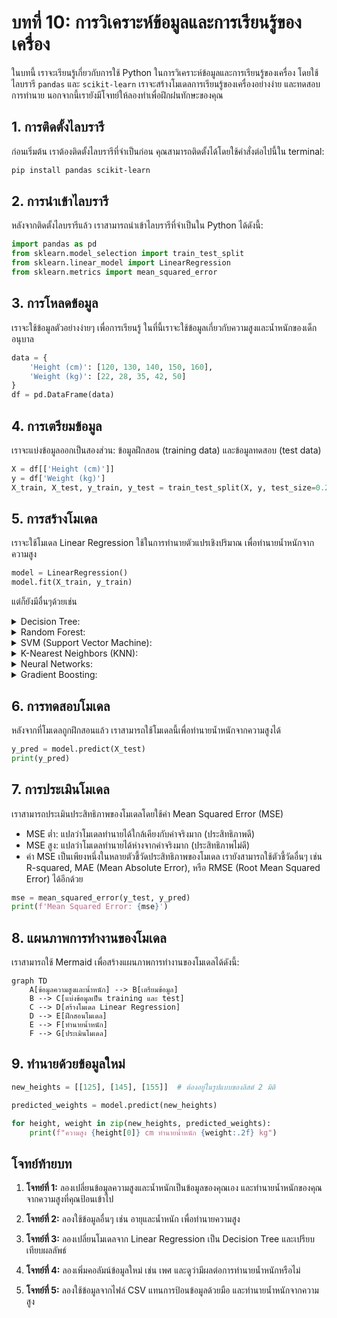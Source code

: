 # บทที่ 10: การวิเคราะห์ข้อมูลและการเรียนรู้ของเครื่อง

ในบทนี้ เราจะเรียนรู้เกี่ยวกับการใช้ Python ในการวิเคราะห์ข้อมูลและการเรียนรู้ของเครื่อง โดยใช้ไลบรารี `pandas` และ `scikit-learn` เราจะสร้างโมเดลการเรียนรู้ของเครื่องอย่างง่าย และทดสอบการทำนาย นอกจากนี้เรายังมีโจทย์ให้ลองทำเพื่อฝึกฝนทักษะของคุณ

## 1. การติดตั้งไลบรารี

ก่อนเริ่มต้น เราต้องติดตั้งไลบรารีที่จำเป็นก่อน คุณสามารถติดตั้งได้โดยใช้คำสั่งต่อไปนี้ใน terminal:

```bash
pip install pandas scikit-learn
```

## 2. การนำเข้าไลบรารี

หลังจากติดตั้งไลบรารีแล้ว เราสามารถนำเข้าไลบรารีที่จำเป็นใน Python ได้ดังนี้:

```python
import pandas as pd
from sklearn.model_selection import train_test_split
from sklearn.linear_model import LinearRegression
from sklearn.metrics import mean_squared_error
```

## 3. การโหลดข้อมูล

เราจะใช้ข้อมูลตัวอย่างง่ายๆ เพื่อการเรียนรู้ ในที่นี้เราจะใช้ข้อมูลเกี่ยวกับความสูงและน้ำหนักของเด็กอนุบาล

```python
data = {
    'Height (cm)': [120, 130, 140, 150, 160],
    'Weight (kg)': [22, 28, 35, 42, 50]
}
df = pd.DataFrame(data)
```

## 4. การเตรียมข้อมูล

เราจะแบ่งข้อมูลออกเป็นสองส่วน: ข้อมูลฝึกสอน (training data) และข้อมูลทดสอบ (test data)

```python
X = df[['Height (cm)']]
y = df['Weight (kg)']
X_train, X_test, y_train, y_test = train_test_split(X, y, test_size=0.2, random_state=42)
```

## 5. การสร้างโมเดล

เราจะใช้โมเดล Linear Regression ใช้ในการทำนายตัวแปรเชิงปริมาณ เพื่อทำนายน้ำหนักจากความสูง

```python
model = LinearRegression()
model.fit(X_train, y_train)
```

แต่ก็ยังมีอื่นๆด้วยเช่น

<details>
  <summary>Decision Tree:</summary>

- Decision Tree เป็นโมเดลที่ใช้การแบ่งข้อมูลออกเป็นส่วนๆ ตามเงื่อนไขของฟีเจอร์ต่างๆ เหมาะสำหรับปัญหาทั้งการจำแนกประเภท (Classification) และการทำนายค่า (Regression) ใช้ในการตัดสินใจในงานธุรกิจหรือการประเมินคุณสมบัติ เช่น การเลือกสินค้าหรือการคัดกรองลูกค้าที่มีแนวโน้มในการซื้อ

```python
from sklearn.tree import DecisionTreeRegressor

# สร้างโมเดล Decision Tree
tree_model = DecisionTreeRegressor()
tree_model.fit(X_train, y_train)

# ทำนาย
y_pred = tree_model.predict(X_test)
```

</details>

<details>
  <summary>Random Forest:</summary>

- Random Forest เป็นโมเดลที่รวม Decision Tree หลายๆ ต้นเข้าด้วยกัน เพื่อลดโอกาส Overfitting และเพิ่มความแม่นยำ ใช้ในงานที่ต้องการลดความผิดพลาดจากการตัดสินใจเพียงครั้งเดียว เช่น การคาดการณ์ผลการเลือกตั้งหรือการทำนายโรคจากอาการต่างๆ

```python
from sklearn.ensemble import RandomForestRegressor

# สร้างโมเดล Random Forest
forest_model = RandomForestRegressor(n_estimators=100)  # n_estimators คือจำนวนต้นไม้
forest_model.fit(X_train, y_train)

# ทำนาย
y_pred = forest_model.predict(X_test)
```

</details>

<details>
  <summary>SVM (Support Vector Machine):</summary>

- SVM เป็นโมเดลที่ใช้สำหรับการจำแนกประเภท (Classification) และการทำนายค่า (Regression) โดยการหาขอบเขตที่เหมาะสมที่สุดเพื่อแยกข้อมูลออกจากกัน ใช้ในการจำแนกประเภท เช่น การจำแนกอีเมลเป็นสแปมหรือไม่สแปม หรือการตรวจจับวัตถุในภาพ

```python
from sklearn.svm import SVR

# สร้างโมเดล SVM
svm_model = SVR(kernel='linear')  # kernel สามารถเป็น 'linear', 'rbf', 'poly' ได้
svm_model.fit(X_train, y_train)

# ทำนาย
y_pred = svm_model.predict(X_test)
```

</details>
<details>
  <summary>K-Nearest Neighbors (KNN):</summary>

- KNN เป็นโมเดลที่ใช้หลักการ "เพื่อนบ้านใกล้ที่สุด" โดยการทำนายค่าจากค่าเฉลี่ยของจุดข้อมูลที่ใกล้เคียงที่สุด ใช้ในการจำแนกประเภทหรือทำนายค่าตัวแปร เช่น การทำนายผลการศึกษา หรือแนะนำสินค้าตามความชอบของลูกค้า

```python
from sklearn.neighbors import KNeighborsRegressor

# สร้างโมเดล KNN
knn_model = KNeighborsRegressor(n_neighbors=5)  # n_neighbors คือจำนวนเพื่อนบ้าน
knn_model.fit(X_train, y_train)

# ทำนาย
y_pred = knn_model.predict(X_test)
```

</details>
<details>
  <summary>Neural Networks:</summary>

- Neural Networks เป็นโมเดลที่เลียนแบบการทำงานของสมองมนุษย์ โดยใช้เลเยอร์ของโหนด (Neurons) หลายชั้น เหมาะสำหรับปัญหาที่ซับซ้อน ใช้ในงานที่ซับซ้อน เช่น การจดจำใบหน้า, การแปลภาษาอัตโนมัติ

```python
from sklearn.neural_network import MLPRegressor

# สร้างโมเดล Neural Network
nn_model = MLPRegressor(hidden_layer_sizes=(10, 10), max_iter=1000)  # hidden_layer_sizes คือจำนวนโหนดในแต่ละเลเยอร์
nn_model.fit(X_train, y_train)

# ทำนาย
y_pred = nn_model.predict(X_test)
```

</details>
<details>
  <summary>Gradient Boosting:</summary>

- Gradient Boosting เป็นโมเดลที่รวม Decision Tree หลายๆ ต้นเข้าด้วยกัน โดยการปรับปรุงความผิดพลาดทีละขั้นตอน ใช้ในการปรับปรุงโมเดลที่มีความแม่นยำน้อย เช่น การคาดการณ์พฤติกรรมของลูกค้าหรือการประเมินความเสี่ยงทางการเงิน

```python
from sklearn.ensemble import GradientBoostingRegressor

# สร้างโมเดล Gradient Boosting
gb_model = GradientBoostingRegressor(n_estimators=100, learning_rate=0.1)
gb_model.fit(X_train, y_train)

# ทำนาย
y_pred = gb_model.predict(X_test)
```

</details>

## 6. การทดสอบโมเดล

หลังจากที่โมเดลถูกฝึกสอนแล้ว เราสามารถใช้โมเดลนี้เพื่อทำนายน้ำหนักจากความสูงได้

```python
y_pred = model.predict(X_test)
print(y_pred)
```

## 7. การประเมินโมเดล

เราสามารถประเมินประสิทธิภาพของโมเดลโดยใช้ค่า Mean Squared Error (MSE)

- MSE ต่ำ: แปลว่าโมเดลทำนายได้ใกล้เคียงกับค่าจริงมาก (ประสิทธิภาพดี)
- MSE สูง: แปลว่าโมเดลทำนายได้ห่างจากค่าจริงมาก (ประสิทธิภาพไม่ดี)
- ค่า MSE เป็นเพียงหนึ่งในหลายตัวชี้วัดประสิทธิภาพของโมเดล เรายังสามารถใช้ตัวชี้วัดอื่นๆ เช่น R-squared, MAE (Mean Absolute Error), หรือ RMSE (Root Mean Squared Error) ได้อีกด้วย

```python
mse = mean_squared_error(y_test, y_pred)
print(f'Mean Squared Error: {mse}')
```

## 8. แผนภาพการทำงานของโมเดล

เราสามารถใช้ Mermaid เพื่อสร้างแผนภาพการทำงานของโมเดลได้ดังนี้:

```mermaid
graph TD
    A[ข้อมูลความสูงและน้ำหนัก] --> B[เตรียมข้อมูล]
    B --> C[แบ่งข้อมูลเป็น training และ test]
    C --> D[สร้างโมเดล Linear Regression]
    D --> E[ฝึกสอนโมเดล]
    E --> F[ทำนายน้ำหนัก]
    F --> G[ประเมินโมเดล]
```

## 9. ทำนายด้วยข้อมูลใหม่

```python
new_heights = [[125], [145], [155]]  # ต้องอยู่ในรูปแบบของลิสต์ 2 มิติ

predicted_weights = model.predict(new_heights)

for height, weight in zip(new_heights, predicted_weights):
    print(f"ความสูง {height[0]} cm ทำนายน้ำหนัก {weight:.2f} kg")
```

## **โจทย์ท้ายบท**

1. **โจทย์ที่ 1:** ลองเปลี่ยนข้อมูลความสูงและน้ำหนักเป็นข้อมูลของคุณเอง และทำนายน้ำหนักของคุณจากความสูงที่คุณป้อนเข้าไป

2. **โจทย์ที่ 2:** ลองใช้ข้อมูลอื่นๆ เช่น อายุและน้ำหนัก เพื่อทำนายความสูง

3. **โจทย์ที่ 3:** ลองเปลี่ยนโมเดลจาก Linear Regression เป็น Decision Tree และเปรียบเทียบผลลัพธ์

4. **โจทย์ที่ 4:** ลองเพิ่มคอลัมน์ข้อมูลใหม่ เช่น เพศ และดูว่ามีผลต่อการทำนายน้ำหนักหรือไม่

5. **โจทย์ที่ 5:** ลองใช้ข้อมูลจากไฟล์ CSV แทนการป้อนข้อมูลด้วยมือ และทำนายน้ำหนักจากความสูง
